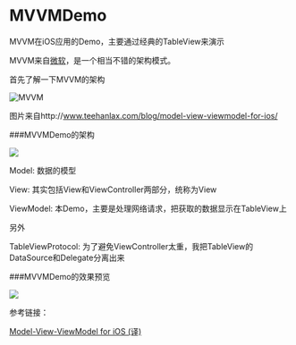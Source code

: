 # MVVMDemo
MVVM在iOS应用的Demo，主要通过经典的TableView来演示

MVVM来自[微软](https://msdn.microsoft.com/en-us/library/hh848246.aspx)，是一个相当不错的架构模式。

首先了解一下MVVM的架构

![MVVM](http://teehanlax.com.s3.amazonaws.com/wordpress/wp-content/uploads/mvc1.png)

图片来自http://www.teehanlax.com/blog/model-view-viewmodel-for-ios/

###MVVMDemo的架构

![](http://7u2k5i.com1.z0.glb.clouddn.com/github_mvvmdemo1.png?imageMogr2/thumbnail/!50p)

Model:  数据的模型

View:  其实包括View和ViewController两部分，统称为View

ViewModel:  本Demo，主要是处理网络请求，把获取的数据显示在TableView上

另外

TableViewProtocol:  为了避免ViewController太重，我把TableView的DataSource和Delegate分离出来

###MVVMDemo的效果预览

![](http://7u2k5i.com1.z0.glb.clouddn.com/github_mvvmdemo_appfile.png?imageMogr2/thumbnail/!40p)

参考链接：

[Model-View-ViewModel for iOS (译)](http://www.cnblogs.com/brycezhang/p/3840567.html)
